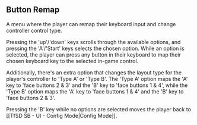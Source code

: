 ## Button Remap
A menu where the player can remap their keyboard input and change controller control type.

Pressing the 'up'/'down' keys scrolls through the available options, and pressing the 'A'/'Start' keys selects the chosen option. While an option is selected, the player can press any button in their keyboard to map their chosen keyboard key to the selected in-game control.

Additionally, there's an extra option that changes the layout type for the player's controller to 'Type A' or 'Type B'. The 'Type A' option maps the 'A' key to 'face buttons 2 & 3' and the 'B' key to 'face buttons 1 & 4', while the 'Type B' option maps the 'A' key to 'face buttons 1 & 4' and the 'B' key to 'face buttons 2 & 3'.

Pressing the 'B' key while no options are selected moves the player back to [[TfSD SB - UI - Config Mode|Config Mode]].